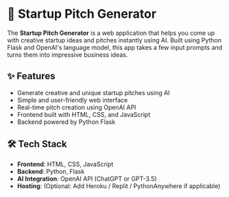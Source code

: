 # 🚀 Startup Pitch Generator

The **Startup Pitch Generator** is a web application that helps you come up with creative startup ideas and pitches instantly using AI. Built using Python Flask and OpenAI's language model, this app takes a few input prompts and turns them into impressive business ideas.

## ✨ Features

- Generate creative and unique startup pitches using AI
- Simple and user-friendly web interface
- Real-time pitch creation using OpenAI API
- Frontend built with HTML, CSS, and JavaScript
- Backend powered by Python Flask

## 🛠️ Tech Stack

- **Frontend**: HTML, CSS, JavaScript
- **Backend**: Python, Flask
- **AI Integration**: OpenAI API (ChatGPT or GPT-3.5)
- **Hosting**: (Optional: Add Heroku / Replit / PythonAnywhere if applicable)

